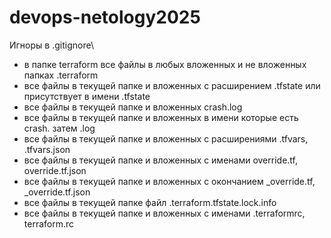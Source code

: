 # devops-netology2025
Игноры в .gitignore\
- в папке terraform все файлы в любых вложенных и не вложенных папках .terraform 
- все файлы в текущей папке и вложенных с расширением .tfstate или присутствует в имени .tfstate 
- все файлы в текущей папке и вложенных crash.log 
- все файлы в текущей папке и вложенных в имени которые есть crash. затем .log 
- все файлы в текущей папке и вложенных с расширениями .tfvars, .tfvars.json 
- все файлы в текущей папке и вложенных с именами override.tf, override.tf.json 
- все файлы в текущей папке и вложенных с окончанием \_override.tf, \_override.tf.json 
- все файлы в текущей папке файл .terraform.tfstate.lock.info
- все файлы в текущей папке и вложенных с именами .terraformrc, terraform.rc

